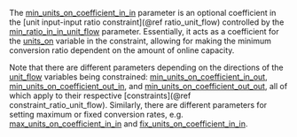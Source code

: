 The [min\_units\_on\_coefficient\_in\_in](@ref) parameter is an optional coefficient in the
[unit input-input ratio constraint](@ref ratio_unit_flow) controlled by the [min\_ratio\_in\_in\_unit\_flow](@ref) parameter.
Essentially, it acts as a coefficient for the [units\_on](@ref) variable in the constraint,
allowing for making the minimum conversion ratio dependent on the amount of online capacity.

Note that there are different parameters depending on the directions of the [unit\_flow](@ref) variables
being constrained: [min\_units\_on\_coefficient\_in\_out](@ref), [min\_units\_on\_coefficient\_out\_in](@ref), and
[min\_units\_on\_coefficient\_out\_out](@ref), all of which apply to their respective [constraints](@ref constraint_ratio_unit_flow).
Similarly, there are different parameters for setting maximum or fixed conversion rates, e.g. 
[max\_units\_on\_coefficient\_in\_in](@ref) and [fix\_units\_on\_coefficient\_in\_in](@ref).